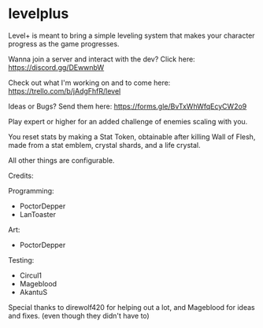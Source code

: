 # levelplus

Level+ is meant to bring a simple leveling system that makes your character progress as the game progresses.

Wanna join a server and interact with the dev? Click here: https://discord.gg/DEwwnbW

Check out what I'm working on and to come here: https://trello.com/b/jAdgFhfR/level

Ideas or Bugs? Send them here: https://forms.gle/BvTxWhWfqEcyCW2o9

Play expert or higher for an added challenge of enemies scaling with you.

You reset stats by making a Stat Token, obtainable after killing Wall of Flesh, made from a stat emblem, crystal shards, and a life crystal.

All other things are configurable.

Credits:

Programming:
- PoctorDepper
- LanToaster

Art:
 - PoctorDepper

Testing:
 - Circul1
 - Mageblood
 - AkantuS

Special thanks to direwolf420 for helping out a lot, and Mageblood for ideas and fixes. (even though they didn't have to)
